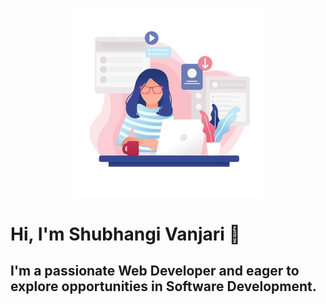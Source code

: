 <p align="center">
  <img src="https://github.com/shubhangi9238/shubhangi9238/blob/main/girl.jpg?raw=true" alt="banner" width="60%" />
</p>

# Hi, I'm Shubhangi Vanjari 👋  
## I'm a passionate Web Developer and eager to explore opportunities in Software Development.

<!--
**shubhangi9238/shubhangi9238** is a ✨ _special_ ✨ repository because its `README.md` (this file) appears on your GitHub profile.
Here are some ideas to get you started:
- 🔭 I’m currently working on ...
- 🌱 I’m currently learning ...
- 👯 I’m looking to collaborate on ...
- 🤔 I’m looking for help with ...
- 💬 Ask me about ...
- 📫 How to reach me: ...
- 😄 Pronouns: ...
- ⚡ Fun fact: ...
-->
